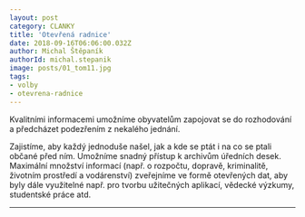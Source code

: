 ```yaml
---
layout: post
category: CLANKY
title: 'Otevřená radnice'
date: 2018-09-16T06:06:00.032Z
author: Michal Štěpaník
authorId: michal.stepanik
image: posts/01_tom11.jpg
tags: 
- volby 
- otevrena-radnice
---
```

Kvalitními informacemi umožníme obyvatelům zapojovat se do rozhodování a předcházet podezřením z nekalého jednání.

Zajistíme, aby každý jednoduše našel, jak a kde se ptát i na co se ptali občané před ním. Umožníme snadný přístup k archivům úředních desek. Maximální množství informací (např. o rozpočtu, dopravě, kriminalitě, životním prostředí a vodárenství) zveřejníme ve formě otevřených dat, aby byly dále využitelné např. pro tvorbu užitečných aplikací, vědecké výzkumy, studentské práce atd.

- - -
